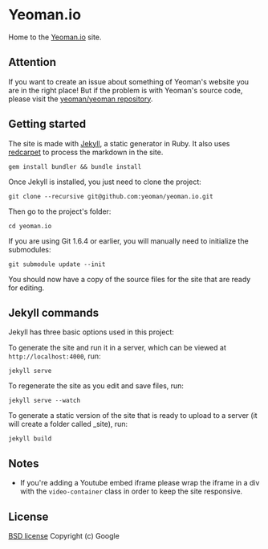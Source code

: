 # Yeoman.io

Home to the [Yeoman.io](http://yeoman.io) site.

## Attention

If you want to create an issue about something of Yeoman's website you are in the right place! But if the problem is with Yeoman's source code, please visit the [yeoman/yeoman repository](https://github.com/yeoman/yeoman).

## Getting started

The site is made with [Jekyll](https://github.com/mojombo/jekyll/), a static generator in Ruby. It also uses [redcarpet](https://github.com/vmg/redcarpet) to process the markdown in the site.


```
gem install bundler && bundle install
```

Once Jekyll is installed, you just need to clone the project:

```
git clone --recursive git@github.com:yeoman/yeoman.io.git
```

Then go to the project's folder:

```
cd yeoman.io
```

If you are using Git 1.6.4 or earlier, you will manually need to initialize the submodules:

```
git submodule update --init
```

You should now have a copy of the source files for the site that are ready for editing.

## Jekyll commands

Jekyll has three basic options used in this project:

To generate the site and run it in a server, which can be viewed at `http://localhost:4000`, run:

```
jekyll serve
```

To regenerate the site as you edit and save files, run:

```
jekyll serve --watch
```

To generate a static version of the site that is ready to upload to a server (it will create a folder called _site), run:

```
jekyll build
```

## Notes
 - If you're adding a Youtube embed iframe please wrap the iframe in a div with the ```video-container``` class in order to keep the site responsive.


## License

[BSD license](http://opensource.org/licenses/bsd-license.php)
Copyright (c) Google
